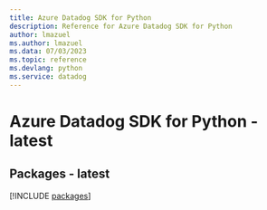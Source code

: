 ```yaml
---
title: Azure Datadog SDK for Python
description: Reference for Azure Datadog SDK for Python
author: lmazuel
ms.author: lmazuel
ms.data: 07/03/2023
ms.topic: reference
ms.devlang: python
ms.service: datadog
---
```

# Azure Datadog SDK for Python - latest
## Packages - latest
[!INCLUDE [packages](datadog-index.md)]
